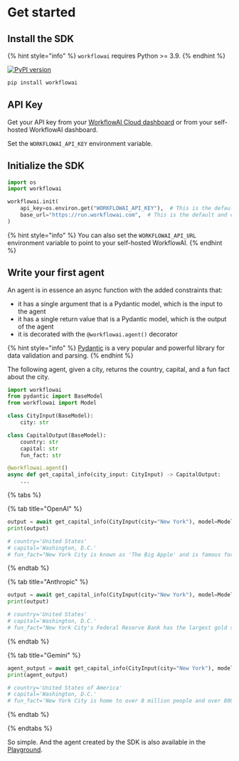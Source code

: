 # Get started

## Install the SDK

{% hint style="info" %}
`workflowai` requires Python >= 3.9.
{% endhint %}

[![PyPI version](https://img.shields.io/pypi/v/workflowai.svg)](https://pypi.org/project/workflowai/)

```sh
pip install workflowai
```

## API Key

Get your API key from your [WorkflowAI Cloud dashboard](https://workflowai.com/organization/settings/api-keys) or from your self-hosted WorkflowAI dashboard.

Set the `WORKFLOWAI_API_KEY` environment variable.

## Initialize the SDK

```python
import os
import workflowai

workflowai.init(
    api_key=os.environ.get("WORKFLOWAI_API_KEY"),  # This is the default and can be omitted
    base_url="https://run.workflowai.com",  # This is the default and can be omitted
)
```

{% hint style="info" %}
You can also set the `WORKFLOWAI_API_URL` environment variable to point to your self-hosted WorkflowAI.
{% endhint %}

## Write your first agent

An agent is in essence an async function with the added constraints that:

- it has a single argument that is a Pydantic model, which is the input to the agent
- it has a single return value that is a Pydantic model, which is the output of the agent
- it is decorated with the `@workflowai.agent()` decorator

{% hint style="info" %}
[Pydantic](https://docs.pydantic.dev/latest/) is a very popular and powerful library for data validation and parsing.
{% endhint %}

The following agent, given a city, returns the country, capital, and a fun fact about the city.

```python
import workflowai
from pydantic import BaseModel
from workflowai import Model

class CityInput(BaseModel):
    city: str

class CapitalOutput(BaseModel):
    country: str
    capital: str 
    fun_fact: str

@workflowai.agent()
async def get_capital_info(city_input: CityInput) -> CapitalOutput:
    ...
```
{% tabs %}

{% tab title="OpenAI" %}
```python
output = await get_capital_info(CityInput(city="New York"), model=Model.GPT_4O_LATEST)
print(output)

# country='United States'
# capital='Washington, D.C.'
# fun_fact="New York City is known as 'The Big Apple' and is famous for its cultural diversity and iconic landmarks like the Statue of Liberty and Times Square."
```
{% endtab %}

{% tab title="Anthropic" %}
```python
output = await get_capital_info(CityInput(city="New York"), model=Model.CLAUDE_3_5_SONNET_LATEST)
print(output)

# country='United States'
# capital='Washington, D.C.'
# fun_fact="New York City's Federal Reserve Bank has the largest gold storage in the world, containing approximately 7,000 tons of gold bullion stored 80 feet below street level."
```
{% endtab %}

{% tab title="Gemini" %}
```python
agent_output = await get_capital_info(CityInput(city="New York"), model=Model.GEMINI_2_0_FLASH_LATEST)
print(agent_output)

# country='United States of America'
# capital='Washington, D.C.'
# fun_fact='New York City is home to over 8 million people and over 800 languages are spoken in New York City, making it the most linguistically diverse city in the world.'
```
{% endtab %}

{% endtabs %}

So simple. And the agent created by the SDK is also available in the [Playground](https://workflowai.com/docs/agents/get-capital-info).
